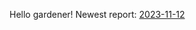 Hello gardener!
                 Newest report: [2023-11-12](https://hehehwang.github.io/gardener/doc/2023-11-12)